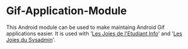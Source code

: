 # Gif-Application-Module
This Android module can be used to make maintaing Android Gif applications easier.
It is used with '[Les Joies de l'Etudiant Info](https://play.google.com/store/apps/details?id=com.chteuchteu.lesjoiesdeletudiantinfo)' and '[Les Joies du Sysadmin](https://play.google.com/store/apps/details?id=com.chteuchteu.lesjoiesdusysadmin)'.
